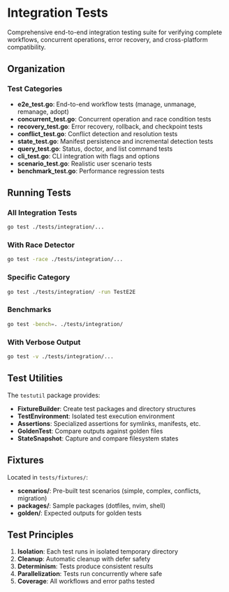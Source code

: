 # Integration Tests

Comprehensive end-to-end integration testing suite for verifying complete workflows, concurrent operations, error recovery, and cross-platform compatibility.

## Organization

### Test Categories

- **e2e_test.go**: End-to-end workflow tests (manage, unmanage, remanage, adopt)
- **concurrent_test.go**: Concurrent operation and race condition tests
- **recovery_test.go**: Error recovery, rollback, and checkpoint tests
- **conflict_test.go**: Conflict detection and resolution tests
- **state_test.go**: Manifest persistence and incremental detection tests
- **query_test.go**: Status, doctor, and list command tests
- **cli_test.go**: CLI integration with flags and options
- **scenario_test.go**: Realistic user scenario tests
- **benchmark_test.go**: Performance regression tests

## Running Tests

### All Integration Tests
```bash
go test ./tests/integration/...
```

### With Race Detector
```bash
go test -race ./tests/integration/...
```

### Specific Category
```bash
go test ./tests/integration/ -run TestE2E
```

### Benchmarks
```bash
go test -bench=. ./tests/integration/
```

### With Verbose Output
```bash
go test -v ./tests/integration/...
```

## Test Utilities

The `testutil` package provides:
- **FixtureBuilder**: Create test packages and directory structures
- **TestEnvironment**: Isolated test execution environment
- **Assertions**: Specialized assertions for symlinks, manifests, etc.
- **GoldenTest**: Compare outputs against golden files
- **StateSnapshot**: Capture and compare filesystem states

## Fixtures

Located in `tests/fixtures/`:
- **scenarios/**: Pre-built test scenarios (simple, complex, conflicts, migration)
- **packages/**: Sample packages (dotfiles, nvim, shell)
- **golden/**: Expected outputs for golden tests

## Test Principles

1. **Isolation**: Each test runs in isolated temporary directory
2. **Cleanup**: Automatic cleanup with defer safety
3. **Determinism**: Tests produce consistent results
4. **Parallelization**: Tests run concurrently where safe
5. **Coverage**: All workflows and error paths tested

